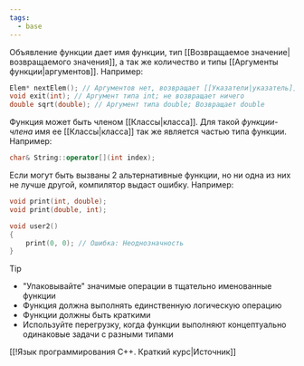 ```yaml
---
tags:
  - base
---
```

Объявление функции дает имя функции, тип [[Возвращаемое значение|возвращаемого значения]], а так же количество и типы [[Аргументы функции|аргументов]]. Например:

```cpp
Elem* nextElem(); // Аргументов нет, возвращает [[Указатели|указатель]] на Elem
void exit(int); // Аргумент типа int; не возвращает ничего
double sqrt(double); // Аргумент типа double; Возвращает double
```

Функция может быть членом [[Классы|класса]]. Для такой *функции-члена* имя ее [[Классы|класса]] так же является частью типа функции. Например:

```cpp
char& String::operator[](int index);
``` 

Если могут быть вызваны 2 альтернативные функции, но ни одна из них не лучше другой, компилятор выдаст ошибку. Например:

```cpp
void print(int, double);
void print(double, int);

void user2()
{
	print(0, 0); // Ошибка: Неоднозначность
}
```

> [!tip]
> - "Упаковывайте" значимые операции в тщательно именованные функции
> - Функция должна выполнять единственную логическую операцию
> - Функции должны быть краткими
> - Используйте перегрузку, когда функции выполняют концептуально одинаковые задачи с разными типами

[[!Язык программирования C++. Краткий курс|Источник]]
